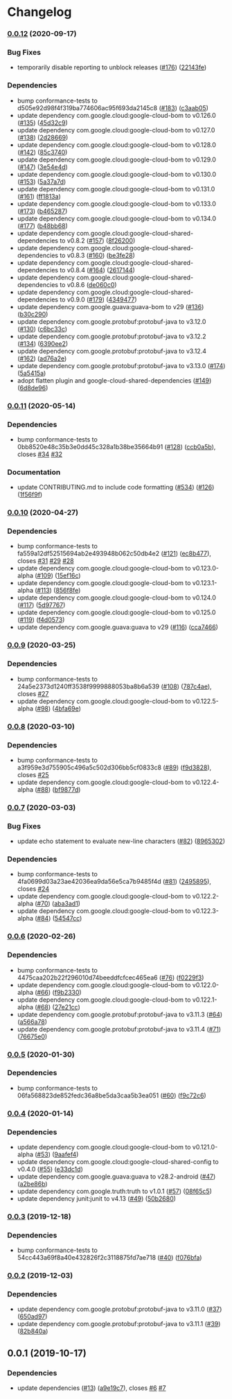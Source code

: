 # Changelog

### [0.0.12](https://www.github.com/googleapis/java-conformance-tests/compare/v0.0.11...v0.0.12) (2020-09-17)


### Bug Fixes

* temporarily disable reporting to unblock releases ([#176](https://www.github.com/googleapis/java-conformance-tests/issues/176)) ([22143fe](https://www.github.com/googleapis/java-conformance-tests/commit/22143fefc5c82b85665d75054cdb12de0d27d203))


### Dependencies

* bump conformance-tests to d505e92d98f4f319ba774606ac95f693da2145c8 ([#183](https://www.github.com/googleapis/java-conformance-tests/issues/183)) ([c3aab05](https://www.github.com/googleapis/java-conformance-tests/commit/c3aab0538295043c125be3a87aa3f212d8406237))
* update dependency com.google.cloud:google-cloud-bom to v0.126.0 ([#135](https://www.github.com/googleapis/java-conformance-tests/issues/135)) ([45d32c9](https://www.github.com/googleapis/java-conformance-tests/commit/45d32c92b7cb9e629febc970f85f09fd29c56d25))
* update dependency com.google.cloud:google-cloud-bom to v0.127.0 ([#138](https://www.github.com/googleapis/java-conformance-tests/issues/138)) ([2d28669](https://www.github.com/googleapis/java-conformance-tests/commit/2d28669ccf79df184af6c561a2940615224f9af5))
* update dependency com.google.cloud:google-cloud-bom to v0.128.0 ([#142](https://www.github.com/googleapis/java-conformance-tests/issues/142)) ([85c3740](https://www.github.com/googleapis/java-conformance-tests/commit/85c3740ed694d457789573f8b30294dfb927b6ac))
* update dependency com.google.cloud:google-cloud-bom to v0.129.0 ([#147](https://www.github.com/googleapis/java-conformance-tests/issues/147)) ([3e54e4d](https://www.github.com/googleapis/java-conformance-tests/commit/3e54e4d9657bf6bbf63568d30f3c07deb43e6c47))
* update dependency com.google.cloud:google-cloud-bom to v0.130.0 ([#153](https://www.github.com/googleapis/java-conformance-tests/issues/153)) ([5a37a7d](https://www.github.com/googleapis/java-conformance-tests/commit/5a37a7d231a21b00a26bd1875fb67227740e51ec))
* update dependency com.google.cloud:google-cloud-bom to v0.131.0 ([#161](https://www.github.com/googleapis/java-conformance-tests/issues/161)) ([ff1813a](https://www.github.com/googleapis/java-conformance-tests/commit/ff1813a3320384618b7843a5aa5eff1bed7ec66b))
* update dependency com.google.cloud:google-cloud-bom to v0.133.0 ([#173](https://www.github.com/googleapis/java-conformance-tests/issues/173)) ([b465287](https://www.github.com/googleapis/java-conformance-tests/commit/b465287632a473d4f6822bfff65400ef5200db72))
* update dependency com.google.cloud:google-cloud-bom to v0.134.0 ([#177](https://www.github.com/googleapis/java-conformance-tests/issues/177)) ([b48bb68](https://www.github.com/googleapis/java-conformance-tests/commit/b48bb688eec9ebf052d5dac3091d3c6320ca12f5))
* update dependency com.google.cloud:google-cloud-shared-dependencies to v0.8.2 ([#157](https://www.github.com/googleapis/java-conformance-tests/issues/157)) ([8f26200](https://www.github.com/googleapis/java-conformance-tests/commit/8f262007d325dc3b11d368da88345bd7719db29d))
* update dependency com.google.cloud:google-cloud-shared-dependencies to v0.8.3 ([#160](https://www.github.com/googleapis/java-conformance-tests/issues/160)) ([be3fe28](https://www.github.com/googleapis/java-conformance-tests/commit/be3fe285f31241f95b081696e664ec191794d5c5))
* update dependency com.google.cloud:google-cloud-shared-dependencies to v0.8.4 ([#164](https://www.github.com/googleapis/java-conformance-tests/issues/164)) ([2617144](https://www.github.com/googleapis/java-conformance-tests/commit/261714493b21754ad08423ddb44d3162c50f8a10))
* update dependency com.google.cloud:google-cloud-shared-dependencies to v0.8.6 ([de060c0](https://www.github.com/googleapis/java-conformance-tests/commit/de060c01afd045b93a6eca2254643ba0d9dd6cac))
* update dependency com.google.cloud:google-cloud-shared-dependencies to v0.9.0 ([#179](https://www.github.com/googleapis/java-conformance-tests/issues/179)) ([4349477](https://www.github.com/googleapis/java-conformance-tests/commit/43494775892d8799ad4892d7f9fd6447f10bed05))
* update dependency com.google.guava:guava-bom to v29 ([#136](https://www.github.com/googleapis/java-conformance-tests/issues/136)) ([b30c290](https://www.github.com/googleapis/java-conformance-tests/commit/b30c290d27aa41418d76793066e8e01b8ba60010))
* update dependency com.google.protobuf:protobuf-java to v3.12.0 ([#130](https://www.github.com/googleapis/java-conformance-tests/issues/130)) ([c6bc33c](https://www.github.com/googleapis/java-conformance-tests/commit/c6bc33c5be530ea735dfa2e0c7da444d1c18d162))
* update dependency com.google.protobuf:protobuf-java to v3.12.2 ([#134](https://www.github.com/googleapis/java-conformance-tests/issues/134)) ([6390ee2](https://www.github.com/googleapis/java-conformance-tests/commit/6390ee28cf7129587e01f70ad3d870fd8d022617))
* update dependency com.google.protobuf:protobuf-java to v3.12.4 ([#162](https://www.github.com/googleapis/java-conformance-tests/issues/162)) ([ad76a2e](https://www.github.com/googleapis/java-conformance-tests/commit/ad76a2eddcd7239b0551283dbd9399c3dc397c9b))
* update dependency com.google.protobuf:protobuf-java to v3.13.0 ([#174](https://www.github.com/googleapis/java-conformance-tests/issues/174)) ([5a5415a](https://www.github.com/googleapis/java-conformance-tests/commit/5a5415a1dea083b5363cd7e64e6cf311d08d2a3a))
* adopt flatten plugin and google-cloud-shared-dependencies ([#149](https://www.github.com/googleapis/java-conformance-tests/issues/149)) ([6d8de96](https://www.github.com/googleapis/java-conformance-tests/commit/6d8de9694d2ec37f8cc29cc97304480a2d5ec426))

### [0.0.11](https://www.github.com/googleapis/java-conformance-tests/compare/v0.0.10...v0.0.11) (2020-05-14)


### Dependencies

* bump conformance-tests to 0bb8520e48c35b3e0dd45c328a1b38be35664b91 ([#128](https://www.github.com/googleapis/java-conformance-tests/issues/128)) ([ccb0a5b](https://www.github.com/googleapis/java-conformance-tests/commit/ccb0a5b75d978b608d06fa33c81b1480cf41271c)), closes [#34](https://www.github.com/googleapis/java-conformance-tests/issues/34) [#32](https://www.github.com/googleapis/java-conformance-tests/issues/32)


### Documentation

* update CONTRIBUTING.md to include code formatting ([#534](https://www.github.com/googleapis/java-conformance-tests/issues/534)) ([#126](https://www.github.com/googleapis/java-conformance-tests/issues/126)) ([1f56f9f](https://www.github.com/googleapis/java-conformance-tests/commit/1f56f9f0f879bf1a37b49396bc90ccdce515d4df))

### [0.0.10](https://www.github.com/googleapis/java-conformance-tests/compare/v0.0.9...v0.0.10) (2020-04-27)


### Dependencies

* bump conformance-tests to fa559a12df52515694ab2e493948b062c50db4e2 ([#121](https://www.github.com/googleapis/java-conformance-tests/issues/121)) ([ec8b477](https://www.github.com/googleapis/java-conformance-tests/commit/ec8b477ec1b14d5cb4ad8f12242ff610befed5c2)), closes [#31](https://www.github.com/googleapis/java-conformance-tests/issues/31) [#29](https://www.github.com/googleapis/java-conformance-tests/issues/29) [#28](https://www.github.com/googleapis/java-conformance-tests/issues/28)
* update dependency com.google.cloud:google-cloud-bom to v0.123.0-alpha ([#109](https://www.github.com/googleapis/java-conformance-tests/issues/109)) ([15ef16c](https://www.github.com/googleapis/java-conformance-tests/commit/15ef16c76b14a715bf68bd79f03129ed0ef2d476))
* update dependency com.google.cloud:google-cloud-bom to v0.123.1-alpha ([#113](https://www.github.com/googleapis/java-conformance-tests/issues/113)) ([856f8fe](https://www.github.com/googleapis/java-conformance-tests/commit/856f8fe15f81deeff4ea8be6c3e88fe77ef4d4d6))
* update dependency com.google.cloud:google-cloud-bom to v0.124.0 ([#117](https://www.github.com/googleapis/java-conformance-tests/issues/117)) ([5d97767](https://www.github.com/googleapis/java-conformance-tests/commit/5d97767c51d48560765090a04b3755a8667e80c5))
* update dependency com.google.cloud:google-cloud-bom to v0.125.0 ([#119](https://www.github.com/googleapis/java-conformance-tests/issues/119)) ([f4d0573](https://www.github.com/googleapis/java-conformance-tests/commit/f4d057329ba1ccaf38cb588d46e8fb9425043f39))
* update dependency com.google.guava:guava to v29 ([#116](https://www.github.com/googleapis/java-conformance-tests/issues/116)) ([cca7466](https://www.github.com/googleapis/java-conformance-tests/commit/cca7466d99e9cf4dac758dcdb3ef39dfc9bedf35))

### [0.0.9](https://www.github.com/googleapis/java-conformance-tests/compare/v0.0.8...v0.0.9) (2020-03-25)


### Dependencies

* bump conformance-tests to 24a5e2373d1240ff3538f9999888053ba8b6a539 ([#108](https://www.github.com/googleapis/java-conformance-tests/issues/108)) ([787c4ae](https://www.github.com/googleapis/java-conformance-tests/commit/787c4ae1c6b01d7b5916e6fd2f09d2618fdae022)), closes [#27](https://www.github.com/googleapis/java-conformance-tests/issues/27)
* update dependency com.google.cloud:google-cloud-bom to v0.122.5-alpha ([#98](https://www.github.com/googleapis/java-conformance-tests/issues/98)) ([4bfa69e](https://www.github.com/googleapis/java-conformance-tests/commit/4bfa69e2fbbd6585e8a3e1d649e55cfc95c5101c))

### [0.0.8](https://www.github.com/googleapis/java-conformance-tests/compare/v0.0.7...v0.0.8) (2020-03-10)


### Dependencies

* bump conformance-tests to a3f959e3d755905c496a5c502d306bb5cf0833c8 ([#89](https://www.github.com/googleapis/java-conformance-tests/issues/89)) ([f9d3828](https://www.github.com/googleapis/java-conformance-tests/commit/f9d3828e27b3a8c5afd508c9efb8aef3d43fd619)), closes [#25](https://www.github.com/googleapis/java-conformance-tests/issues/25)
* update dependency com.google.cloud:google-cloud-bom to v0.122.4-alpha ([#88](https://www.github.com/googleapis/java-conformance-tests/issues/88)) ([bf9877d](https://www.github.com/googleapis/java-conformance-tests/commit/bf9877dd85fabd2e5cde6028a9dee4806d14a214))

### [0.0.7](https://www.github.com/googleapis/java-conformance-tests/compare/v0.0.6...v0.0.7) (2020-03-03)


### Bug Fixes

* update echo statement to evaluate new-line characters ([#82](https://www.github.com/googleapis/java-conformance-tests/issues/82)) ([8965302](https://www.github.com/googleapis/java-conformance-tests/commit/89653025021ae3de2c01a47e50fa96a16ccf83a9))


### Dependencies

* bump conformance-tests to 4fa0699d03a23ae42036ea9da56e5ca7b9485f4d ([#81](https://www.github.com/googleapis/java-conformance-tests/issues/81)) ([2495895](https://www.github.com/googleapis/java-conformance-tests/commit/249589558a589a474ca2ab867f4824cb16cca4a1)), closes [#24](https://www.github.com/googleapis/java-conformance-tests/issues/24)
* update dependency com.google.cloud:google-cloud-bom to v0.122.2-alpha ([#70](https://www.github.com/googleapis/java-conformance-tests/issues/70)) ([aba3ad1](https://www.github.com/googleapis/java-conformance-tests/commit/aba3ad110988b19bd6b7d6512f828f33b0fd4222))
* update dependency com.google.cloud:google-cloud-bom to v0.122.3-alpha ([#84](https://www.github.com/googleapis/java-conformance-tests/issues/84)) ([54547cc](https://www.github.com/googleapis/java-conformance-tests/commit/54547cc64715cc73fad0c651ab5be778df41e16a))

### [0.0.6](https://www.github.com/googleapis/java-conformance-tests/compare/v0.0.5...v0.0.6) (2020-02-26)


### Dependencies

* bump conformance-tests to 4475caa202b22f296010d74beeddfcfcec465ea6 ([#76](https://www.github.com/googleapis/java-conformance-tests/issues/76)) ([f0229f3](https://www.github.com/googleapis/java-conformance-tests/commit/f0229f33f8e9039f71c6258602f87af2a62e48ad))
* update dependency com.google.cloud:google-cloud-bom to v0.122.0-alpha ([#66](https://www.github.com/googleapis/java-conformance-tests/issues/66)) ([f9b2330](https://www.github.com/googleapis/java-conformance-tests/commit/f9b2330709286f6be621bf0305a4ca5c30b01819))
* update dependency com.google.cloud:google-cloud-bom to v0.122.1-alpha ([#68](https://www.github.com/googleapis/java-conformance-tests/issues/68)) ([27e21cc](https://www.github.com/googleapis/java-conformance-tests/commit/27e21cc2c92208822a6bcfb6476fed0f0fe877e6))
* update dependency com.google.protobuf:protobuf-java to v3.11.3 ([#64](https://www.github.com/googleapis/java-conformance-tests/issues/64)) ([a566a78](https://www.github.com/googleapis/java-conformance-tests/commit/a566a7881b02a24b19dc7dc8f6032532188ebbd6))
* update dependency com.google.protobuf:protobuf-java to v3.11.4 ([#71](https://www.github.com/googleapis/java-conformance-tests/issues/71)) ([76675e0](https://www.github.com/googleapis/java-conformance-tests/commit/76675e0fd4f7bd5a7666516340b7c54599e9a590))

### [0.0.5](https://www.github.com/googleapis/java-conformance-tests/compare/v0.0.4...v0.0.5) (2020-01-30)


### Dependencies

* bump conformance-tests to 06fa568823de852fedc36a8be5da3caa5b3ea051 ([#60](https://www.github.com/googleapis/java-conformance-tests/issues/60)) ([f9c72c6](https://www.github.com/googleapis/java-conformance-tests/commit/f9c72c6ea057c0768d287b4bd44269b9dcede43c))

### [0.0.4](https://www.github.com/googleapis/java-conformance-tests/compare/v0.0.3...v0.0.4) (2020-01-14)


### Dependencies

* update dependency com.google.cloud:google-cloud-bom to v0.121.0-alpha ([#53](https://www.github.com/googleapis/java-conformance-tests/issues/53)) ([9aafef4](https://www.github.com/googleapis/java-conformance-tests/commit/9aafef40f215df42d529ca7a2f7cb22c49ed13df))
* update dependency com.google.cloud:google-cloud-shared-config to v0.4.0 ([#55](https://www.github.com/googleapis/java-conformance-tests/issues/55)) ([e33dc1d](https://www.github.com/googleapis/java-conformance-tests/commit/e33dc1d18909be783a8a0d605c34d45fc4a4e6fb))
* update dependency com.google.guava:guava to v28.2-android ([#47](https://www.github.com/googleapis/java-conformance-tests/issues/47)) ([a2be86b](https://www.github.com/googleapis/java-conformance-tests/commit/a2be86b0b1c723e5c36dd13d782f4edde684fea1))
* update dependency com.google.truth:truth to v1.0.1 ([#57](https://www.github.com/googleapis/java-conformance-tests/issues/57)) ([08f65c5](https://www.github.com/googleapis/java-conformance-tests/commit/08f65c52d0e9e77e81587326e9194d4d1fe11173))
* update dependency junit:junit to v4.13 ([#49](https://www.github.com/googleapis/java-conformance-tests/issues/49)) ([50b2680](https://www.github.com/googleapis/java-conformance-tests/commit/50b26808d97e64c98fdb8c6a630592d71bbcc82c))

### [0.0.3](https://www.github.com/googleapis/java-conformance-tests/compare/v0.0.2...v0.0.3) (2019-12-18)


### Dependencies

* bump conformance-tests to 54cc443a69f8a40e432826f2c3118875fd7ae718 ([#40](https://www.github.com/googleapis/java-conformance-tests/issues/40)) ([f076bfa](https://www.github.com/googleapis/java-conformance-tests/commit/f076bfa0ee390479af6c73751080d8e535ee1ab1))

### [0.0.2](https://www.github.com/googleapis/java-conformance-tests/compare/v0.0.1...v0.0.2) (2019-12-03)


### Dependencies

* update dependency com.google.protobuf:protobuf-java to v3.11.0 ([#37](https://www.github.com/googleapis/java-conformance-tests/issues/37)) ([650ad97](https://www.github.com/googleapis/java-conformance-tests/commit/650ad977e0e0ddf6fe1eee0857f8d1bcc0bf04e9))
* update dependency com.google.protobuf:protobuf-java to v3.11.1 ([#39](https://www.github.com/googleapis/java-conformance-tests/issues/39)) ([82b840a](https://www.github.com/googleapis/java-conformance-tests/commit/82b840a8f84a73674049073f74640167a9c6d82c))

## 0.0.1 (2019-10-17)


### Dependencies

* update dependencies ([#13](https://www.github.com/googleapis/java-conformance-tests/issues/13)) ([a9e19c7](https://www.github.com/googleapis/java-conformance-tests/commit/a9e19c7f34fec3551e2a665093d64ec0c664d90c)), closes [#6](https://www.github.com/googleapis/java-conformance-tests/issues/6) [#7](https://www.github.com/googleapis/java-conformance-tests/issues/7)
